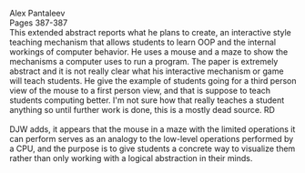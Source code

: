 Alex Pantaleev<br>
Pages 387-387<br>
This extended abstract reports what he plans to create, an interactive style teaching mechanism that allows students to learn OOP and the internal workings of computer behavior. He uses a mouse and a maze to show the mechanisms a computer uses to run a program. The paper is extremely abstract and it is not really clear what his interactive mechanism or game will teach students. He give the example of students going for a third person view of the mouse to a first person view, and that is suppose to teach students computing better. I'm not sure how that really teaches a student anything so until further work is done, this is a mostly dead source. RD<br>
<br>
DJW adds, it appears that the mouse in a maze with the limited operations it can perform serves as an analogy to the low-level operations performed by a CPU, and the purpose is to give students a concrete way to visualize them rather than only working with a logical abstraction in their minds.